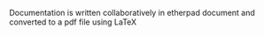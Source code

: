 Documentation is written collaboratively in etherpad
document and converted to a pdf file using LaTeX
